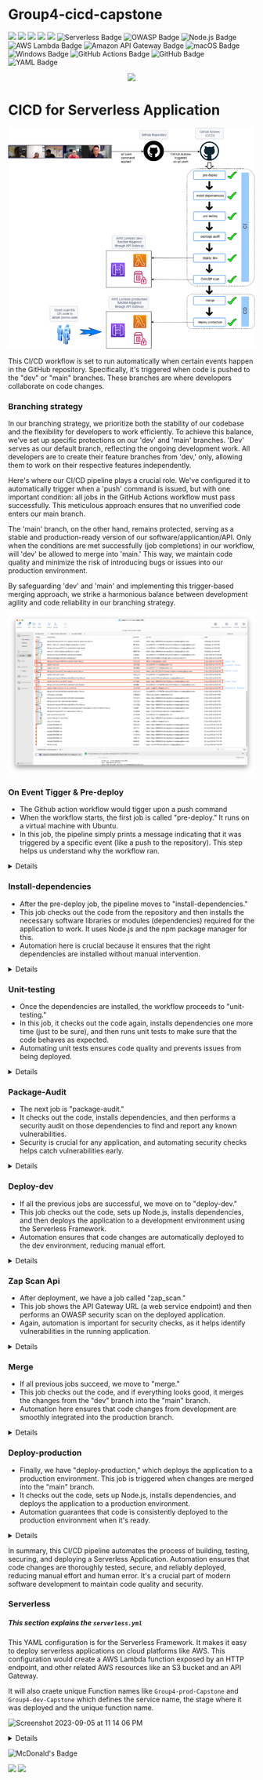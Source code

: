 # Group4-cicd-capstone 

<img src="https://img.shields.io/badge/Amazon AWS-FF9900?style=for-the-badge&logo=amazonaws&logoColor=white" />  <img src="](https://github.com/aadyr/group4-cicd-capstone/blob/dev/Group4-CICD-Diagram.png)https://img.shields.io/badge/GitHub_Actions-2088FF?style=for-the-badge&logo=github-actions&logoColor=white" />  <img src="https://img.shields.io/badge/Visual_Studio_Code-0078D4?style=for-the-badge&logo=visual%20studio%20code&logoColor=white" />     <img src="https://img.shields.io/badge/Ubuntu-E95420?style=for-the-badge&logo=ubuntu&logoColor=white"/>
<img src="https://img.shields.io/badge/Snyk-4C4A73?style=for-the-badge&logo=snyk&logoColor=white"/>
![Serverless Badge](https://img.shields.io/badge/Serverless-FD5750?logo=serverless&logoColor=fff&style=for-the-badge) ![OWASP Badge](https://img.shields.io/badge/OWASP-000?logo=owasp&logoColor=fff&style=for-the-badge) ![Node.js Badge](https://img.shields.io/badge/Node.js-393?logo=nodedotjs&logoColor=fff&style=for-the-badge) ![AWS Lambda Badge](https://img.shields.io/badge/AWS%20Lambda-F90?logo=awslambda&logoColor=fff&style=for-the-badge) ![Amazon API Gateway Badge](https://img.shields.io/badge/Amazon%20API%20Gateway-FF4F8B?logo=amazonapigateway&logoColor=fff&style=for-the-badge) ![macOS Badge](https://img.shields.io/badge/macOS-000?logo=macos&logoColor=fff&style=for-the-badge) ![Windows Badge](https://img.shields.io/badge/Windows-0078D4?logo=windows&logoColor=fff&style=for-the-badge) ![GitHub Actions Badge](https://img.shields.io/badge/GitHub%20Actions-2088FF?logo=githubactions&logoColor=fff&style=for-the-badge)
![GitHub Badge](https://img.shields.io/badge/GitHub-181717?logo=github&logoColor=fff&style=for-the-badge) ![YAML Badge](https://img.shields.io/badge/YAML-CB171E?logo=yaml&logoColor=fff&style=for-the-badge)

<p align="center">
  <img width="250" src="https://media.giphy.com/media/Dh5q0sShxgp13DwrvG/giphy.gif">
</p>

<p align="center">
  <h1> <strong> CICD for Serverless Application </strong> </h1>
</p>


<img src="https://github.com/aadyr/group4-cicd-capstone/blob/dev/Group4-CICD-Diagram.png" />


This CI/CD workflow is set to run automatically when certain events happen in the GitHub repository. Specifically, it's triggered when code is pushed to the "dev" or "main" branches. These branches are where developers collaborate on code changes.


  
### Branching strategy

 In our branching strategy, we prioritize both the stability of our codebase and the flexibility for developers to work efficiently. To achieve this balance, we've set up specific protections on our 'dev' and 'main' branches. 'Dev' serves as our default branch, reflecting the ongoing development work. All developers are to create their feature branches from 'dev,' only, allowing them to work on their respective features independently.

Here's where our CI/CD pipeline plays a crucial role. We've configured it to automatically trigger when a 'push' command is issued, but with one important condition: all jobs in the GitHub Actions workflow must pass successfully. This meticulous approach ensures that no unverified code enters our main branch.

The 'main' branch, on the other hand, remains protected, serving as a stable and production-ready version of our software/applicantion/API. Only when the conditions are met successfully (job completions) in our workflow, will 'dev' be allowed to merge into 'main.' This way, we maintain code quality and minimize the risk of introducing bugs or issues into our production environment.

By safeguarding 'dev' and 'main' and implementing this trigger-based merging approach, we strike a harmonious balance between development agility and code reliability in our branching strategy.

 <img src="https://github.com/aadyr/group4-cicd-capstone/blob/dev/Github_branches.png" />



### On Event Tigger & Pre-deploy

- The Github action workflow would tigger upon a push command
- When the workflow starts, the first job is called "pre-deploy." It runs on a virtual machine with Ubuntu.
- In this job, the pipeline simply prints a message indicating that it was triggered by a specific event (like a push to the repository). This step helps us understand why the workflow ran.

<details>

```yml
on:
  push:
    branches: [dev, main]

jobs:
  pre-deploy:
    runs-on: ubuntu-latest
    steps:
      - run: echo "The job is automatically triggered by a ${{ github.event_name }} event."
```
</details>


### Install-dependencies

- After the pre-deploy job, the pipeline moves to "install-dependencies."
-  This job checks out the code from the repository and then installs the necessary software libraries or modules (dependencies) required for the application to work. It uses Node.js and the npm package manager for this.
- Automation here is crucial because it ensures that the right dependencies are installed without manual intervention.


<details>

```yml
  install-dependencies:
    runs-on: ubuntu-latest
    needs: pre-deploy
    steps:
      - name: Check out repository code
        uses: actions/checkout@v3
      - name: Run installation of dependencies commands
        run: npm install
```

</details>

### Unit-testing

- Once the dependencies are installed, the workflow proceeds to "unit-testing."
-  In this job, it checks out the code again, installs dependencies one more time (just to be sure), and then runs unit tests to make sure that the code behaves as expected.
-   Automating unit tests ensures code quality and prevents issues from being deployed.

<details>

```yml
unit-testing:
    runs-on: ubuntu-latest
    needs: install-dependencies
    steps:
      - name: Check out repository code
        uses: actions/checkout@v3
      - name: Run installation of dependencies commands
        run: npm install # all the module require is in package.json
      - name: Run unit testing commands
        run: npm test
```
</details>

### Package-Audit

- The next job is "package-audit."
- It checks out the code, installs dependencies, and then performs a security audit on those dependencies to find and report any known vulnerabilities.
- Security is crucial for any application, and automating security checks helps catch vulnerabilities early.

<details> 

```yml
 package-audit:
    runs-on: ubuntu-latest
    needs: unit-testing
    steps:
      - name: Check out repository code
        uses: actions/checkout@v3
      - name: Run installation of dependencies commands
        run: npm install # all the module require is in package.json
      - name: Run unit testing commands
        run: npm audit
      - name: Run Snyk to check for vulnerabilities
        uses: snyk/actions/node@master
        env:
         SNYK_TOKEN: ${{ secrets.SNYK_TOKEN }}
        with:
         command: monitor
```


 <img src="https://github.com/aadyr/group4-cicd-capstone/blob/dev/synk_scan.png"/>
  
### Adding Synk to CICD pipeline for vulnerability scanning and monitoring

1) Create a Snyk Account:
If you don't have a Snyk account, you'll need to create one at https://snyk.io/signup.

2) Add your Project to Snyk:
Log in to your Snyk account and add your project to the Snyk dashboard. This involves connecting your repository to Snyk.

3) Get API Token:
In your Snyk account, generate an API token. This token will be used in GitHub Actions to authenticate with your Snyk account. https://app.snyk.io/account

4) Add GitHub Secret:
In your GitHub repository, go to "Settings" > "Secrets" > "New repository secret" and add a secret named SNYK_TOKEN with the value being your Snyk API token.

5) add below code to your workflow

```yml
name: Example workflow using Snyk
on: push
jobs:
  security:
    runs-on: ubuntu-latest
    steps:
      - uses: actions/checkout@master
      - name: Run Snyk to check for vulnerabilities
        uses: snyk/actions/node@master
        env:
          SNYK_TOKEN: ${{ secrets.SNYK_TOKEN }}
        with:
          command: monitor
```
</details>

### Deploy-dev

- If all the previous jobs are successful, we move on to "deploy-dev."
- This job checks out the code, sets up Node.js, installs dependencies, and then deploys the application to a development environment using the Serverless Framework.
- Automation ensures that code changes are automatically deployed to the dev environment, reducing manual effort.

<details>

```yml
 deploy-dev:
    runs-on: ubuntu-latest
    needs: package-audit
    steps:
      - uses: actions/checkout@v3
      - name: Use Node.js ${{ matrix.node-version }}
        uses: actions/setup-node@v3
        with:
         node-version: ${{ matrix.node-version }}
      - run: npm ci
      - name: serverless deploy
        uses: serverless/github-action@v3.2
        with:
          args: deploy --stage=dev
        env:
             AWS_ACCESS_KEY_ID:  ${{ secrets.AWS_ACCESS_KEY_ID }}
             AWS_SECRET_ACCESS_KEY:  ${{ secrets.AWS_SECRET_ACCESS_KEY }}
      - name: Sleep for 60 seconds #wait for lambda to be deploy
        run: sleep 60
```

</details>


### Zap Scan Api

- After deployment, we have a job called "zap_scan."
- This job shows the API Gateway URL (a web service endpoint) and then performs an OWASP security scan on the deployed application.
- Again, automation is important for security checks, as it helps identify vulnerabilities in the running application.

<details>

```yml
 zap_scan:
    runs-on: ubuntu-latest
    needs: deploy-dev
    name: OWASP Scan the webapplication
    steps:
      - name: Show API Gateway URL
        run: echo "API_Gateway_URL:" $api_gateway_url 
      - name: ZAP Scan
        uses: zaproxy/action-api-scan@v0.5.0
        with:
          target: https://9w2itn60t2.execute-api.ap-southeast-1.amazonaws.com
```

<img src="https://github.com/aadyr/group4-cicd-capstone/blob/dev/zap_scan.png"/>

</details>

### Merge

- If all previous jobs succeed, we move to "merge."
- This job checks out the code, and if everything looks good, it merges the changes from the "dev" branch into the "main" branch.
- Automation here ensures that code changes from development are smoothly integrated into the production branch.

<details>

```yml
  merge:
    runs-on: ubuntu-latest
    needs: [zap_scan]
    steps:
      - uses: actions/checkout@master
      - name: Merge dev -> Main
        uses: devmasx/merge-branch@v1.4.0
        with:
          type: now
          target_branch: main
          github_token: ${{ secrets.GITHUB_TOKEN }}

```
</details>

### Deploy-production

- Finally, we have "deploy-production," which deploys the application to a production environment. This job is triggered when changes are merged into the "main" branch.
- It checks out the code, sets up Node.js, installs dependencies, and deploys the application to a production environment.
- Automation guarantees that code is consistently deployed to the production environment when it's ready.

<details>
  
``` yml
deploy-prod: #using new IAM user as g4p
    runs-on: ubuntu-latest
    needs: merge
    steps:
      - uses: actions/checkout@v3
        with:
         ref: refs/heads/main
      - run: git checkout main  
      - uses: actions/checkout@v3
      - name: Use Node.js ${{ matrix.node-version }}
        uses: actions/setup-node@v3
        with:
         node-version: ${{ matrix.node-version }}
      - run: npm ci
      - name: serverless deploy
        uses: serverless/github-action@v3.2
        with:
          args: deploy --stage=prod
        env:
             AWS_ACCESS_KEY_ID:  ${{ secrets.AWS_ACCESS_KEY_ID }}
             AWS_SECRET_ACCESS_KEY:  ${{ secrets.AWS_SECRET_ACCESS_KEY }}
```
</details>

In summary, this CI/CD pipeline automates the process of building, testing, securing, and deploying a Serverless Application. Automation ensures that code changes are thoroughly tested, secure, and reliably deployed, reducing manual effort and human error. It's a crucial part of modern software development to maintain code quality and security.


### Serverless 

##### This section explains the ```serverless.yml``` 

This YAML configuration is for the Serverless Framework.  It makes it easy to deploy serverless applications on cloud platforms like AWS.  This configuration would create a AWS Lambda function exposed by an HTTP endpoint, and other related AWS resources like an S3 bucket and an API Gateway.

It will also craete unique Function names like ```Group4-prod-Capstone``` and ```Group4-dev-Capstone``` which defines the service name, the stage where it was deployed and the unique function name.

![Screenshot 2023-09-05 at 11 14 06 PM](https://github.com/vincent8055/gp4-vincent/assets/127754761/25e1c2f6-5a3f-498e-b5c5-92762d48bd10)


<details>  

```
service: Group4
frameworkVersion: '3'

provider: 
 name: aws
 runtime: nodejs18.x
 region: ap-southeast-1
 deploymentBucket:
    name: cohort2.serverless.deploys

functions:
  Capstone:  
    handler: index.handler
    events:
    -  httpApi:
        path: /
        method: get
    environment:
      ACCESS_KEY: ${ssm:Group4-Parameter}

#plugins:
#  - serverless-offline

```

 ```service: Group4```

This defines the name of the serverless service.  It gives a unique name to this collection of functions, which is useful for deploying and referencing the stack.

```frameworkVersion: '3'```

The version of the Serverless frameework.  The framework knows which version's rules to follow when deploying the service.

```provider```

Beings the declaration for the cloud service provider-specifc configurations.  

```name: aws```
In this configuration, the spedified cloud provider is AWS and the serverless framework will deploy this service to AWS.

```runtime: nodejs18.x```

Tells the Serverless framework and AWS Lambda to use the Node.js 18.x runtime.

```region: ap-southeast-1```

This line specifies the AWS region for deployment.

```deploymentBucket```

Specify details about the S3 bucket used to deploy to.

```name: cohort2.serverless.deploys```

The name of the S3 bucket to use.  Deployment packages will be stored in this bucket during deployment.

```function```

Begins the declaration of functions in this service.  

```Capstone:```

The unique name for the service 

```handler: index.handler```

This line tells AWS Lambda the code is in the ```index``` file and the function is to execute is named ```handler```.

```events:```

Define triggers for the ```Capstone:``` functions.

```- httpApi:```

To specify that the function will respond will respond to HTTP requests.  

```path: /```

The API endpoint's path is the root.  The serverless framework will know the URL path to configure in AWS API Gateway.

```method: get```

This specifies which HTTP request type will trigger this function.

```environment: ```

This declares the declaration for environment variables for this function.

```ACCESS_KEY: $(ssm:Group4-Parameter)```

This will securely provide the function with a value from the AWS SSM Parameter Store.

</details>

![McDonald's Badge](https://img.shields.io/badge/McDonald's-FBC817?logo=mcdonalds&logoColor=000&style=for-the-badge)

 <img src="https://github.com/aadyr/group4-cicd-capstone/blob/dev/qrcode.png"/> 


 <img src="https://img.shields.io/badge/Ask%20me-anything-1abc9c.svg"/> 
